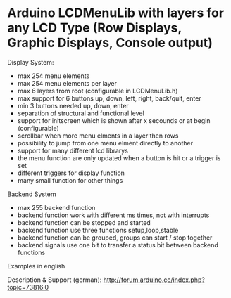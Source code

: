 Arduino LCDMenuLib with layers for any LCD Type (Row Displays, Graphic Displays, Console output)
=================================================================
Display System:
*  max 254 menu elements												
*  max 254 menu elements per layer								    
*  max 6 layers from root (configurable in LCDMenuLib.h)				
*  max support for 6 buttons up, down, left, right, back/quit, enter  
*  min 3 buttons needed up, down, enter                               
*  separation of structural and functional level                     
*  support for initscreen which is shown after x secounds or at begin (configurable) 
*  scrollbar when more menu elments in a layer then rows              
*  possibility to jump from one menu elment directly to another       
*  support for many different lcd librarys 
*  the menu function are only updated when a button is hit or a trigger is set														
*  different triggers for display function
*  many small function for other things								

Backend System
* max 255 backend function 
* backend function work with different ms times, not with interrupts
* backend function can be stopped and started
* backend function use three functions setup,loop,stable
* backend function can be grouped, groups can start / stop together
* backend signals use one bit to transfer a status bit between backend functions

Examples in english

Description & Support (german):
http://forum.arduino.cc/index.php?topic=73816.0
